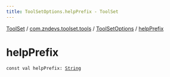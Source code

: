 ```yaml
---
title: ToolSetOptions.helpPrefix - ToolSet
---
```


[ToolSet](../../index.html) / [com.zndevs.toolset.tools](../index.html) / [ToolSetOptions](index.html) / [helpPrefix](./help-prefix.html)

# helpPrefix

`const val helpPrefix: `[`String`](https://kotlinlang.org/api/latest/jvm/stdlib/kotlin/-string/index.html)